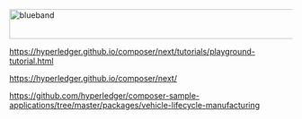 <img src="https://farm5.staticflickr.com/4503/37148677233_71edc5a37b_o.png" width="1041" height="53" alt="blueband">

https://hyperledger.github.io/composer/next/tutorials/playground-tutorial.html

https://hyperledger.github.io/composer/next/

https://github.com/hyperledger/composer-sample-applications/tree/master/packages/vehicle-lifecycle-manufacturing





